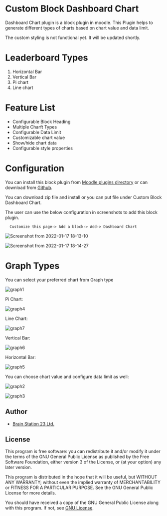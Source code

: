 # Custom Block Dashboard Chart

Dashboard Chart plugin is a block plugin in moodle. This Plugin helps to generate different types of charts based on chart value and data limit. 

The custom styling is not functional yet. It will be updated shortly.

# Leaderboard Types

  1. Horizontal Bar
  2. Vertical Bar
  3. Pi chart
  4. Line chart

# Feature List

  - Configurable Block Heading
  - Multiple Charft Types
  - Configurable Data Limit
  - Customizable chart value
  - Show/hide chart data
  - Configurable style properties

# Configuration

You can install this block plugin from [Moodle plugins directory](https://moodle.org/plugins) or can download from [Github](https://github.com/eLearning-BS23/moodle-block_dashboardchart).

You can download zip file and install or you can put file under Custom Block Dashboard Chart.

The user can use the below configuration in screenshots to add this block plugin.

```
  Customize this page-> Add a block-> Add-> Dashboard Chart
```

![Screenshot from 2022-01-17 18-13-10](https://user-images.githubusercontent.com/97436713/149782013-d11e3e6c-eb3a-49cd-b956-c413593e6f40.png)


![Screenshot from 2022-01-17 18-14-27](https://user-images.githubusercontent.com/97436713/149782416-0b69523a-e3b1-4cf1-9fb9-e121f595bd64.png)

# Graph Types

You can select your preferred chart from Graph type

![graph1](https://user-images.githubusercontent.com/97436713/149878566-9f1cccac-2e3f-4abb-b5ac-11c69220c5c1.png)

Pi Chart:

![graph4](https://user-images.githubusercontent.com/97436713/149879047-0ddb21ee-0d9c-41d4-becd-3b111bd10d82.png)

Line Chart:

![graph7](https://user-images.githubusercontent.com/97436713/149879102-8ab09c50-e43c-40b6-af71-0b799d0b5d71.png)

Vertical Bar:

![graph6](https://user-images.githubusercontent.com/97436713/149879138-e0f63e35-2d55-4216-8ebf-b9778dd4b56e.png)

Horizontal Bar:

![graph5](https://user-images.githubusercontent.com/97436713/149879207-85c1d159-dc01-46ed-a1e4-f3dca1326626.png)

You can choose chart value and configure data limit as well:

![graph2](https://user-images.githubusercontent.com/97436713/149879742-90b1feeb-58e1-4c5c-8717-3c8839d1b2fe.png)

![graph3](https://user-images.githubusercontent.com/97436713/149879775-0da4cfe6-190d-4e57-893c-6c7380bba1ed.png)

## Author
- [Brain Station 23 Ltd.](https://brainstation-23.com)

## License
This program is free software: you can redistribute it and/or modify it under the terms of the GNU General Public License as published by the Free Software Foundation, either version 3 of the License, or (at your option) any later version.

This program is distributed in the hope that it will be useful, but WITHOUT ANY WARRANTY; without even the implied warranty of MERCHANTABILITY or FITNESS FOR A PARTICULAR PURPOSE. See the GNU General Public License for more details.

You should have received a copy of the GNU General Public License along with this program. If not, see [GNU License](http://www.gnu.org/licenses/).

